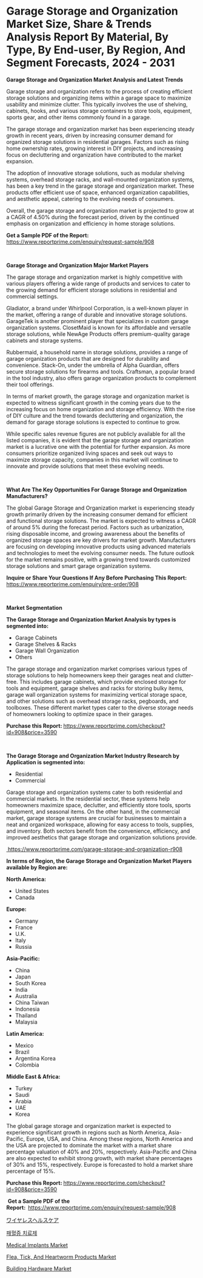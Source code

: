 <p><h1>Garage Storage and Organization Market Size, Share & Trends Analysis Report By Material, By Type, By End-user, By Region, And Segment Forecasts, 2024 - 2031</h1></p><p><strong>Garage Storage and Organization Market Analysis and Latest Trends</strong></p>
<p><p>Garage storage and organization refers to the process of creating efficient storage solutions and organizing items within a garage space to maximize usability and minimize clutter. This typically involves the use of shelving, cabinets, hooks, and various storage containers to store tools, equipment, sports gear, and other items commonly found in a garage.</p><p>The garage storage and organization market has been experiencing steady growth in recent years, driven by increasing consumer demand for organized storage solutions in residential garages. Factors such as rising home ownership rates, growing interest in DIY projects, and increasing focus on decluttering and organization have contributed to the market expansion.</p><p>The adoption of innovative storage solutions, such as modular shelving systems, overhead storage racks, and wall-mounted organization systems, has been a key trend in the garage storage and organization market. These products offer efficient use of space, enhanced organization capabilities, and aesthetic appeal, catering to the evolving needs of consumers.</p><p>Overall, the garage storage and organization market is projected to grow at a CAGR of 4.50% during the forecast period, driven by the continued emphasis on organization and efficiency in home storage solutions.</p></p>
<p><strong>Get a Sample PDF of the Report:&nbsp;</strong> <a href="https://www.reportprime.com/enquiry/request-sample/908">https://www.reportprime.com/enquiry/request-sample/908</a></p>
<p>&nbsp;</p>
<p><strong>Garage Storage and Organization Major Market Players</strong></p>
<p><p>The garage storage and organization market is highly competitive with various players offering a wide range of products and services to cater to the growing demand for efficient storage solutions in residential and commercial settings.</p><p>Gladiator, a brand under Whirlpool Corporation, is a well-known player in the market, offering a range of durable and innovative storage solutions. GarageTek is another prominent player that specializes in custom garage organization systems. ClosetMaid is known for its affordable and versatile storage solutions, while NewAge Products offers premium-quality garage cabinets and storage systems.</p><p>Rubbermaid, a household name in storage solutions, provides a range of garage organization products that are designed for durability and convenience. Stack-On, under the umbrella of Alpha Guardian, offers secure storage solutions for firearms and tools. Craftsman, a popular brand in the tool industry, also offers garage organization products to complement their tool offerings.</p><p>In terms of market growth, the garage storage and organization market is expected to witness significant growth in the coming years due to the increasing focus on home organization and storage efficiency. With the rise of DIY culture and the trend towards decluttering and organization, the demand for garage storage solutions is expected to continue to grow.</p><p>While specific sales revenue figures are not publicly available for all the listed companies, it is evident that the garage storage and organization market is a lucrative one with the potential for further expansion. As more consumers prioritize organized living spaces and seek out ways to maximize storage capacity, companies in this market will continue to innovate and provide solutions that meet these evolving needs.</p></p>
<p>&nbsp;</p>
<p><strong>What Are The Key Opportunities For Garage Storage and Organization Manufacturers?</strong></p>
<p><p>The global Garage Storage and Organization market is experiencing steady growth primarily driven by the increasing consumer demand for efficient and functional storage solutions. The market is expected to witness a CAGR of around 5% during the forecast period. Factors such as urbanization, rising disposable income, and growing awareness about the benefits of organized storage spaces are key drivers for market growth. Manufacturers are focusing on developing innovative products using advanced materials and technologies to meet the evolving consumer needs. The future outlook for the market remains positive, with a growing trend towards customized storage solutions and smart garage organization systems.</p></p>
<p><strong>Inquire or Share Your Questions If Any Before Purchasing This Report:</strong> <a href="https://www.reportprime.com/enquiry/pre-order/908">https://www.reportprime.com/enquiry/pre-order/908</a></p>
<p>&nbsp;</p>
<p><strong>Market Segmentation</strong></p>
<p><strong>The Garage Storage and Organization Market Analysis by types is segmented into:</strong></p>
<p><ul><li>Garage Cabinets</li><li>Garage Shelves & Racks</li><li>Garage Wall Organization</li><li>Others</li></ul></p>
<p><p>The garage storage and organization market comprises various types of storage solutions to help homeowners keep their garages neat and clutter-free. This includes garage cabinets, which provide enclosed storage for tools and equipment, garage shelves and racks for storing bulky items, garage wall organization systems for maximizing vertical storage space, and other solutions such as overhead storage racks, pegboards, and toolboxes. These different market types cater to the diverse storage needs of homeowners looking to optimize space in their garages.</p></p>
<p><strong>Purchase this Report:&nbsp;</strong><a href="https://www.reportprime.com/checkout?id=908&price=3590">https://www.reportprime.com/checkout?id=908&price=3590</a></p>
<p>&nbsp;</p>
<p><strong>The Garage Storage and Organization Market Industry Research by Application is segmented into:</strong></p>
<p><ul><li>Residential</li><li>Commercial</li></ul></p>
<p><p>Garage storage and organization systems cater to both residential and commercial markets. In the residential sector, these systems help homeowners maximize space, declutter, and efficiently store tools, sports equipment, and seasonal items. On the other hand, in the commercial market, garage storage systems are crucial for businesses to maintain a neat and organized workspace, allowing for easy access to tools, supplies, and inventory. Both sectors benefit from the convenience, efficiency, and improved aesthetics that garage storage and organization solutions provide.</p></p>
<p><a href="https://www.reportprime.com/garage-storage-and-organization-r908">&nbsp;https://www.reportprime.com/garage-storage-and-organization-r908</a></p>
<p><strong>In terms of Region, the Garage Storage and Organization Market Players available by Region are:</strong></p>
<p>
    <p> <strong> North America: </strong>
        <ul>
            <li>United States</li>
            <li>Canada</li>
        </ul>
        </p> 
    <p> <strong> Europe: </strong>
        <ul>
            <li>Germany</li>
            <li>France</li>
            <li>U.K.</li>
            <li>Italy</li>
            <li>Russia</li>
        </ul>
        </p> 
    <p> <strong> Asia-Pacific: </strong>
        <ul>
            <li>China</li>
            <li>Japan</li>
            <li>South Korea</li>
            <li>India</li>
            <li>Australia</li>
            <li>China Taiwan</li>
            <li>Indonesia</li>
            <li>Thailand</li>
            <li>Malaysia</li>
        </ul>
        </p> 
    <p> <strong> Latin America: </strong>
        <ul>
            <li>Mexico</li>
            <li>Brazil</li>
            <li>Argentina Korea</li>
            <li>Colombia</li>
        </ul>
        </p> 
    <p> <strong> Middle East & Africa: </strong>
        <ul>
            <li>Turkey</li>
            <li>Saudi</li>
            <li>Arabia</li>
            <li>UAE</li>
            <li>Korea</li>
        </ul>
    </p>
    </p>
<p><p>The global garage storage and organization market is expected to experience significant growth in regions such as North America, Asia-Pacific, Europe, USA, and China. Among these regions, North America and the USA are projected to dominate the market with a market share percentage valuation of 40% and 20%, respectively. Asia-Pacific and China are also expected to exhibit strong growth, with market share percentages of 30% and 15%, respectively. Europe is forecasted to hold a market share percentage of 15%.</p></p>
<p><strong>Purchase this Report: </strong><a href="https://www.reportprime.com/checkout?id=908&price=3590">https://www.reportprime.com/checkout?id=908&price=3590</a></p>
<p>&nbsp;<strong>Get a Sample PDF of the Report:&nbsp;&nbsp;</strong><a href="https://www.reportprime.com/enquiry/request-sample/908">https://www.reportprime.com/enquiry/request-sample/908</a></p>
<p><strong></strong></p>
<p><p><a href="https://medium.com/@lindrup2/%E3%83%AF%E3%82%A4%E3%83%A4%E3%83%AC%E3%82%B9%E3%83%98%E3%83%AB%E3%82%B9%E3%82%B1%E3%82%A2%E5%B8%82%E5%A0%B4%E8%A6%8F%E6%A8%A1-%E6%88%90%E9%95%B7-%E5%B8%82%E5%A0%B4%E3%82%BB%E3%82%B0%E3%83%A1%E3%83%B3%E3%83%86%E3%83%BC%E3%82%B7%E3%83%A7%E3%83%B3%E3%81%8A%E3%82%88%E3%81%B3%E5%9C%B0%E5%9F%9F%E6%B4%9E%E5%AF%9F%E3%81%AB%E3%82%88%E3%82%8B%E6%A5%AD%E7%95%8C%E5%88%86%E6%9E%90%E3%81%8A%E3%82%88%E3%81%B32031%E5%B9%B4%E3%81%BE%E3%81%A7%E3%81%AE%E4%BA%88%E6%B8%AC-656a30da5b46">ワイヤレスヘルスケア</a></p><p><a href="https://medium.com/@mathieu.rico66/%EC%84%B8%EA%B7%A0%ED%98%88%EC%A6%9D-%EC%B9%98%EB%A3%8C%EC%A0%9C-%EC%8B%9C%EC%9E%A5-%EC%97%AD%ED%95%99-%ED%83%90%EC%83%89-%EA%B8%80%EB%A1%9C%EB%B2%8C-%EB%8F%99%ED%96%A5-%EB%B0%8F-%EB%AF%B8%EB%9E%98-%EC%84%B1%EC%9E%A5-%EC%A0%84%EB%A7%9D-2024-2031-%EC%9D%80-151%ED%8E%98%EC%9D%B4%EC%A7%80%EC%97%90-%EA%B1%B8%EC%B3%90-%EB%8B%A4%EB%A3%A8%EA%B3%A0-%EC%9E%88%EC%8A%B5%EB%8B%88%EB%8B%A4-1c615de7e1b3">패혈증 치료제</a></p><p><a href="https://issuu.com/reportprime-2/docs/medical-implants-market-size-2030.pptx">Medical Implants Market</a></p><p><a href="https://medium.com/@akshatreportprime/strategic-insights-into-global-flea-tick-and-heartworm-products-market-trends-2024-2031-aba6c8d22ceb">Flea, Tick, And Heartworm Products Market</a></p><p><a href="https://medium.com/@akshatreportprime/global-building-hardware-market-trends-insights-into-growth-opportunities-and-challenges-f78aa57fc4ae">Building Hardware Market</a></p></p>